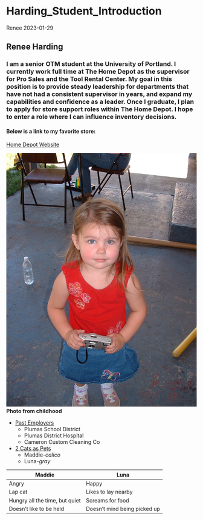 Harding_Student_Introduction
================
Renee
2023-01-29

## Renee Harding

### I am a senior OTM student at the University of Portland. I currently work full time at The Home Depot as the supervisor for Pro Sales and the Tool Rental Center. My goal in this position is to provide steady leadership for departments that have not had a consistent supervisor in years, and expand my capabilities and confidence as a leader. Once I graduate, I plan to apply for store support roles within The Home Depot. I hope to enter a role where I can influence inventory decisions.

#### Below is a link to my favorite store:

[Home Depot Website](https://www.homedepot.com/)

![My picture](Child_Renee.png) **Photo from childhood**

- <span style="text-decoration:underline">Past Employers</span>
  - Plumas School District
  - Plumas District Hospital
  - Cameron Custom Cleaning Co
- <span style="text-decoration:underline">2 Cats as Pets</span>
  - Maddie-*calico*
  - Luna-*gray*

| Maddie                         | Luna                         |
|--------------------------------|------------------------------|
| Angry                          | Happy                        |
| Lap cat                        | Likes to lay nearby          |
| Hungry all the time, but quiet | Screams for food             |
| Doesn’t like to be held        | Doesn’t mind being picked up |
